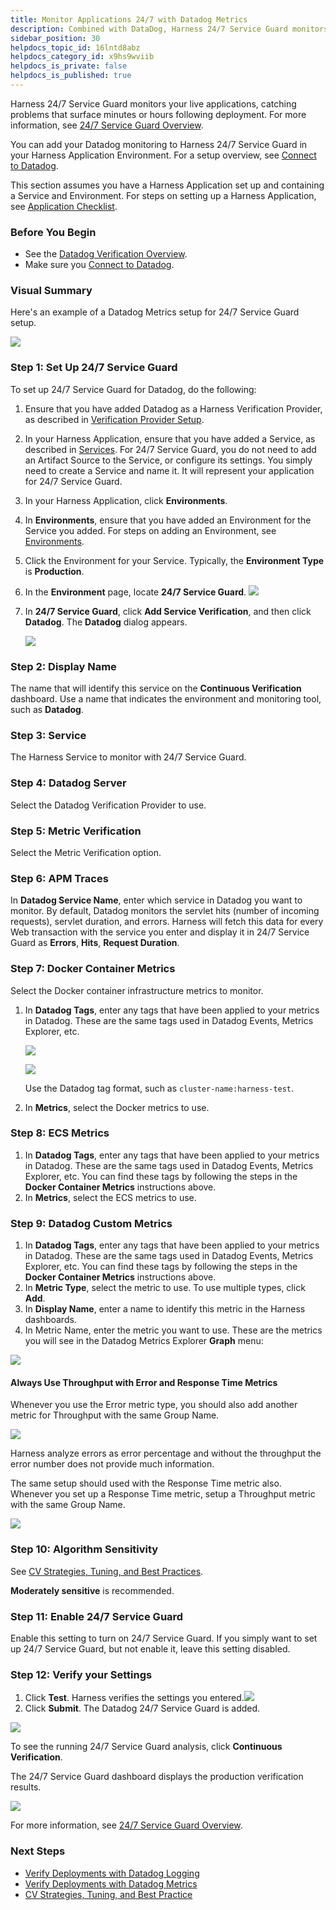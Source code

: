 ```yaml
---
title: Monitor Applications 24/7 with Datadog Metrics
description: Combined with DataDog, Harness 24/7 Service Guard monitors your live applications, catching problems that surface minutes or hours following deployment.
sidebar_position: 30
helpdocs_topic_id: 16lntd8abz
helpdocs_category_id: x9hs9wviib
helpdocs_is_private: false
helpdocs_is_published: true
---
```


Harness 24/7 Service Guard monitors your live applications, catching problems that surface minutes or hours following deployment. For more information, see [24/7 Service Guard Overview](../continuous-verification-overview/concepts-cv/24-7-service-guard-overview.md).

You can add your Datadog monitoring to Harness 24/7 Service Guard in your Harness Application Environment. For a setup overview, see [Connect to Datadog](1-datadog-connection-setup.md).

This section assumes you have a Harness Application set up and containing a Service and Environment. For steps on setting up a Harness Application, see [Application Checklist](../../model-cd-pipeline/applications/application-configuration.md).

### Before You Begin

* See the [Datadog Verification Overview](../continuous-verification-overview/concepts-cv/datadog-verification-overview.md).
* Make sure you [Connect to Datadog](1-datadog-connection-setup.md).

### Visual Summary

Here's an example of a Datadog Metrics setup for 24/7 Service Guard setup.

![](./static/monitor-applications-24-7-with-datadog-metrics-30.png)

### Step 1: Set Up 24/7 Service Guard

To set up 24/7 Service Guard for Datadog, do the following:

1. Ensure that you have added Datadog as a Harness Verification Provider, as described in [Verification Provider Setup](1-datadog-connection-setup.md#datadog-verification-provider-setup).
2. In your Harness Application, ensure that you have added a Service, as described in [Services](../../model-cd-pipeline/setup-services/service-configuration.md). For 24/7 Service Guard, you do not need to add an Artifact Source to the Service, or configure its settings. You simply need to create a Service and name it. It will represent your application for 24/7 Service Guard.
3. In your Harness Application, click **Environments**.
4. In **Environments**, ensure that you have added an Environment for the Service you added. For steps on adding an Environment, see [Environments](../../model-cd-pipeline/environments/environment-configuration.md).
5. Click the Environment for your Service. Typically, the **Environment Type** is **Production**.
6. In the **Environment** page, locate **24/7 Service Guard**.
  ![](./static/monitor-applications-24-7-with-datadog-metrics-31.png)
  
7. In **24/7 Service Guard**, click **Add Service Verification**, and then click **Datadog**. The **Datadog** dialog appears.

   ![](./static/monitor-applications-24-7-with-datadog-metrics-32.png)

### Step 2: Display Name

The name that will identify this service on the **Continuous Verification** dashboard. Use a name that indicates the environment and monitoring tool, such as **Datadog**.

### Step 3: Service

The Harness Service to monitor with 24/7 Service Guard.

### Step 4: Datadog Server

Select the Datadog Verification Provider to use.

### Step 5: Metric Verification

Select the Metric Verification option.

### Step 6: APM Traces

In **Datadog Service Name**, enter which service in Datadog you want to monitor. By default, Datadog monitors the servlet hits (number of incoming requests), servlet duration, and errors. Harness will fetch this data for every Web transaction with the service you enter and display it in 24/7 Service Guard as **Errors**, **Hits**, **Request Duration**.

### Step 7: Docker Container Metrics

Select the Docker container infrastructure metrics to monitor.

1. In **Datadog Tags**, enter any tags that have been applied to your metrics in Datadog. These are the same tags used in Datadog Events, Metrics Explorer, etc.

   [![](./static/monitor-applications-24-7-with-datadog-metrics-33.png)](./static/monitor-applications-24-7-with-datadog-metrics-33.png)

   [![](./static/monitor-applications-24-7-with-datadog-metrics-35.png)](./static/monitor-applications-24-7-with-datadog-metrics-35.png)

   Use the Datadog tag format, such as `cluster-name:harness-test`.

2. In **Metrics**, select the Docker metrics to use.

### Step 8: ECS Metrics

1. In **Datadog Tags**, enter any tags that have been applied to your metrics in Datadog. These are the same tags used in Datadog Events, Metrics Explorer, etc. You can find these tags by following the steps in the **Docker Container Metrics** instructions above.
2. In **Metrics**, select the ECS metrics to use.

### Step 9: Datadog Custom Metrics

1. In **Datadog Tags**, enter any tags that have been applied to your metrics in Datadog. These are the same tags used in Datadog Events, Metrics Explorer, etc. You can find these tags by following the steps in the **Docker Container Metrics** instructions above.
2. In **Metric Type**, select the metric to use. To use multiple types, click **Add**.
3. In **Display Name**, enter a name to identify this metric in the Harness dashboards.
4. In Metric Name, enter the metric you want to use. These are the metrics you will see in the Datadog Metrics Explorer **Graph** menu:

[![](./static/monitor-applications-24-7-with-datadog-metrics-37.png)](./static/monitor-applications-24-7-with-datadog-metrics-37.png)

#### Always Use Throughput with Error and Response Time Metrics

Whenever you use the Error metric type, you should also add another metric for Throughput with the same Group Name.

![](./static/monitor-applications-24-7-with-datadog-metrics-39.png)

Harness analyze errors as error percentage and without the throughput the error number does not provide much information.

The same setup should used with the Response Time metric also. Whenever you set up a Response Time metric, setup a Throughput metric with the same Group Name.

![](./static/monitor-applications-24-7-with-datadog-metrics-40.png)

### 

### Step 10: Algorithm Sensitivity

See [CV Strategies, Tuning, and Best Practices](../continuous-verification-overview/concepts-cv/cv-strategies-and-best-practices.md#algorithm-sensitivity-and-failure-criteria).

**Moderately sensitive** is recommended.

### Step 11: Enable 24/7 Service Guard

Enable this setting to turn on 24/7 Service Guard. If you simply want to set up 24/7 Service Guard, but not enable it, leave this setting disabled.

### Step 12: Verify your Settings

1. Click **Test**. Harness verifies the settings you entered.![](./static/monitor-applications-24-7-with-datadog-metrics-41.png)
2. Click **Submit**. The Datadog 24/7 Service Guard is added.

![](./static/monitor-applications-24-7-with-datadog-metrics-42.png)

To see the running 24/7 Service Guard analysis, click **Continuous Verification**.

The 24/7 Service Guard dashboard displays the production verification results.

![](./static/monitor-applications-24-7-with-datadog-metrics-43.png)

 For more information, see [24/7 Service Guard Overview](../continuous-verification-overview/concepts-cv/24-7-service-guard-overview.md).

### Next Steps

* [Verify Deployments with Datadog Logging](3-verify-deployments-with-datadog.md)
* [Verify Deployments with Datadog Metrics](verify-deployments-with-datadog-metrics.md)
* [CV Strategies, Tuning, and Best Practice](../continuous-verification-overview/concepts-cv/cv-strategies-and-best-practices.md#algorithm-sensitivity-and-failure-criteria)

